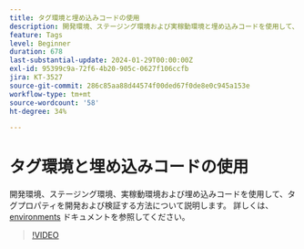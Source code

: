 ```yaml
---
title: タグ環境と埋め込みコードの使用
description: 開発環境、ステージング環境および実稼動環境と埋め込みコードを使用して、タグプロパティを開発および検証する方法について説明します。
feature: Tags
level: Beginner
duration: 678
last-substantial-update: 2024-01-29T00:00:00Z
exl-id: 95399c9a-72f6-4b20-905c-0627f106ccfb
jira: KT-3527
source-git-commit: 286c85aa88d44574f00ded67f0de8e0c945a153e
workflow-type: tm+mt
source-wordcount: '58'
ht-degree: 34%

---
```


# タグ環境と埋め込みコードの使用

開発環境、ステージング環境、実稼動環境および埋め込みコードを使用して、タグプロパティを開発および検証する方法について説明します。 詳しくは、[environments](https://experienceleague.adobe.com/docs/experience-platform/tags/publish/environments/environments.html?lang=ja) ドキュメントを参照してください。

>[!VIDEO](https://video.tv.adobe.com/v/3430483/?learn=on&enablevpops&captions=jpn)
